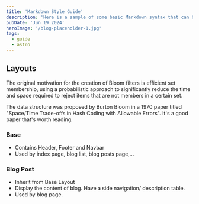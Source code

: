 ```yaml
---
title: 'Markdown Style Guide'
description: 'Here is a sample of some basic Markdown syntax that can be used when writing Markdown content in Astro.'
pubDate: 'Jun 19 2024'
heroImage: '/blog-placeholder-1.jpg'
tags: 
  - guide
  - astro
---
```

## Layouts
The original motivation for the creation of Bloom filters is efficient set membership, using a probabilistic approach to significantly reduce the time and space required to reject items that are not members in a certain set.

The data structure was proposed by Burton Bloom in a 1970 paper titled "Space/Time Trade-offs in Hash Coding with Allowable Errors". It's a good paper that's worth reading.

### Base
- Contains Header, Footer and Navbar
- Used by index page, blog list, blog posts page,... 

### Blog Post
- Inherit from Base Layout
- Display the content of blog. Have a side navigation/ description table.
- Used by blog page.